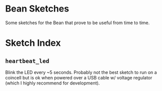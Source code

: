 # Bean Sketches

Some sketches for the Bean that prove to be useful from time to time.

# Sketch Index

## `heartbeat_led`

Blink the LED every ~5 seconds. Probably not the best sketch to run on a coincell but is ok when powered over a USB cable w/ voltage regulator (which I highly recommend for development).
